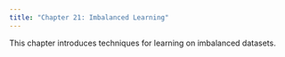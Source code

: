 ```yaml
---
title: "Chapter 21: Imbalanced Learning"
---
```

This chapter introduces techniques for learning on imbalanced datasets. 
